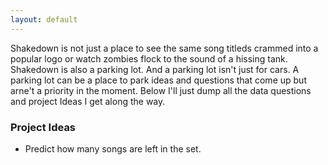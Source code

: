 ```yaml
---
layout: default
---
```


Shakedown is not just a place to see the same song titleds crammed into a popular logo or watch zombies flock to the sound of a hissing tank.  Shakedown is also a parking lot.  And a parking lot isn't just for cars.  A parking lot can be a place to park ideas and questions that come up but arne't a priority in the moment.  Below I'll just dump all the data questions and project Ideas I get along the way.

### Project Ideas

* Predict how many songs are left in the set.



